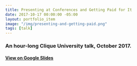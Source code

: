 ```yaml
---
title: Presenting at Conferences and Getting Paid for It
date: 2017-10-17 00:00:00 -05:00
layout: portfolio_item
image: "/img/presenting-and-getting-paid.png"
tags: [talk]
---
```


### An hour-long Clique University talk, October 2017.
#### [View on Google Slides](https://docs.google.com/presentation/d/1Jw4ken8RneGQ38IAvl36UHd-mY0kupZLsIKTTbp2QvI/edit?usp=sharing)
